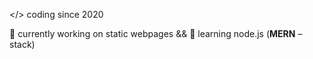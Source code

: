 </> coding since 2020

🔭 currently working on static webpages && 🌱 learning node.js (**MERN** – stack)
